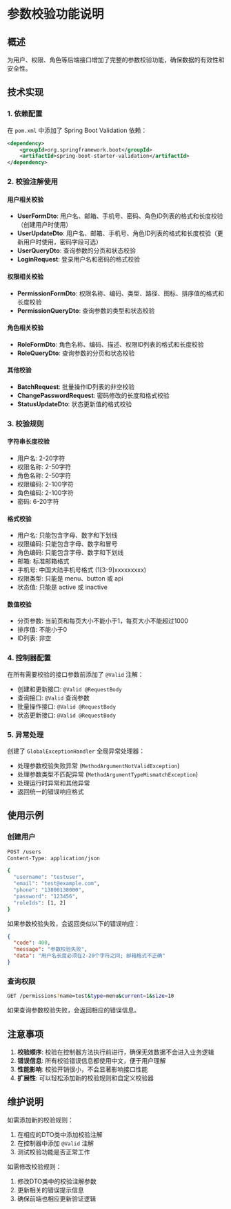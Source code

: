 # 参数校验功能说明

## 概述
为用户、权限、角色等后端接口增加了完整的参数校验功能，确保数据的有效性和安全性。

## 技术实现

### 1. 依赖配置
在 `pom.xml` 中添加了 Spring Boot Validation 依赖：
```xml
<dependency>
    <groupId>org.springframework.boot</groupId>
    <artifactId>spring-boot-starter-validation</artifactId>
</dependency>
```

### 2. 校验注解使用

#### 用户相关校验
- **UserFormDto**: 用户名、邮箱、手机号、密码、角色ID列表的格式和长度校验（创建用户时使用）
- **UserUpdateDto**: 用户名、邮箱、手机号、角色ID列表的格式和长度校验（更新用户时使用，密码字段可选）
- **UserQueryDto**: 查询参数的分页和状态校验
- **LoginRequest**: 登录用户名和密码的格式校验

#### 权限相关校验
- **PermissionFormDto**: 权限名称、编码、类型、路径、图标、排序值的格式和长度校验
- **PermissionQueryDto**: 查询参数的类型和状态校验

#### 角色相关校验
- **RoleFormDto**: 角色名称、编码、描述、权限ID列表的格式和长度校验
- **RoleQueryDto**: 查询参数的分页和状态校验

#### 其他校验
- **BatchRequest**: 批量操作ID列表的非空校验
- **ChangePasswordRequest**: 密码修改的长度和格式校验
- **StatusUpdateDto**: 状态更新值的格式校验

### 3. 校验规则

#### 字符串长度校验
- 用户名: 2-20字符
- 权限名称: 2-50字符
- 角色名称: 2-50字符
- 权限编码: 2-100字符
- 角色编码: 2-100字符
- 密码: 6-20字符

#### 格式校验
- 用户名: 只能包含字母、数字和下划线
- 权限编码: 只能包含字母、数字和冒号
- 角色编码: 只能包含字母、数字和下划线
- 邮箱: 标准邮箱格式
- 手机号: 中国大陆手机号格式 (1[3-9]xxxxxxxxx)
- 权限类型: 只能是 menu、button 或 api
- 状态值: 只能是 active 或 inactive

#### 数值校验
- 分页参数: 当前页和每页大小不能小于1，每页大小不能超过1000
- 排序值: 不能小于0
- ID列表: 非空

### 4. 控制器配置
在所有需要校验的接口参数前添加了 `@Valid` 注解：
- 创建和更新接口: `@Valid @RequestBody`
- 查询接口: `@Valid` 查询参数
- 批量操作接口: `@Valid @RequestBody`
- 状态更新接口: `@Valid @RequestBody`

### 5. 异常处理
创建了 `GlobalExceptionHandler` 全局异常处理器：
- 处理参数校验失败异常 (`MethodArgumentNotValidException`)
- 处理参数类型不匹配异常 (`MethodArgumentTypeMismatchException`)
- 处理运行时异常和其他异常
- 返回统一的错误响应格式

## 使用示例

### 创建用户
```bash
POST /users
Content-Type: application/json

{
  "username": "testuser",
  "email": "test@example.com",
  "phone": "13800138000",
  "password": "123456",
  "roleIds": [1, 2]
}
```

如果参数校验失败，会返回类似以下的错误响应：
```json
{
  "code": 400,
  "message": "参数校验失败",
  "data": "用户名长度必须在2-20个字符之间; 邮箱格式不正确"
}
```

### 查询权限
```bash
GET /permissions?name=test&type=menu&current=1&size=10
```

如果查询参数校验失败，会返回相应的错误信息。

## 注意事项

1. **校验顺序**: 校验在控制器方法执行前进行，确保无效数据不会进入业务逻辑
2. **错误信息**: 所有校验错误信息都使用中文，便于用户理解
3. **性能影响**: 校验开销很小，不会显著影响接口性能
4. **扩展性**: 可以轻松添加新的校验规则和自定义校验器

## 维护说明

如需添加新的校验规则：
1. 在相应的DTO类中添加校验注解
2. 在控制器中添加 `@Valid` 注解
3. 测试校验功能是否正常工作

如需修改校验规则：
1. 修改DTO类中的校验注解参数
2. 更新相关的错误提示信息
3. 确保前端也相应更新验证逻辑
